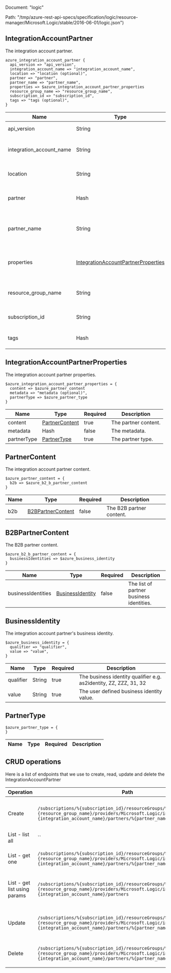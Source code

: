 Document: "logic"


Path: "/tmp/azure-rest-api-specs/specification/logic/resource-manager/Microsoft.Logic/stable/2016-06-01/logic.json")

## IntegrationAccountPartner

The integration account partner.

```puppet
azure_integration_account_partner {
  api_version => "api_version",
  integration_account_name => "integration_account_name",
  location => "location (optional)",
  partner => "partner",
  partner_name => "partner_name",
  properties => $azure_integration_account_partner_properties
  resource_group_name => "resource_group_name",
  subscription_id => "subscription_id",
  tags => "tags (optional)",
}
```

| Name        | Type           | Required       | Description       |
| ------------- | ------------- | ------------- | ------------- |
|api_version | String | true | The API version. |
|integration_account_name | String | true | The integration account name. |
|location | String | false | The resource location. |
|partner | Hash | true | The integration account partner. |
|partner_name | String | true | The integration account partner name. |
|properties | [IntegrationAccountPartnerProperties](#integrationaccountpartnerproperties) | true | The integration account partner properties. |
|resource_group_name | String | true | The resource group name. |
|subscription_id | String | true | The subscription id. |
|tags | Hash | false | The resource tags. |
        
## IntegrationAccountPartnerProperties

The integration account partner properties.

```puppet
$azure_integration_account_partner_properties = {
  content => $azure_partner_content
  metadata => "metadata (optional)",
  partnerType => $azure_partner_type
}
```

| Name        | Type           | Required       | Description       |
| ------------- | ------------- | ------------- | ------------- |
|content | [PartnerContent](#partnercontent) | true | The partner content. |
|metadata | Hash | false | The metadata. |
|partnerType | [PartnerType](#partnertype) | true | The partner type. |
        
## PartnerContent

The integration account partner content.

```puppet
$azure_partner_content = {
  b2b => $azure_b2_b_partner_content
}
```

| Name        | Type           | Required       | Description       |
| ------------- | ------------- | ------------- | ------------- |
|b2b | [B2BPartnerContent](#b2bpartnercontent) | false | The B2B partner content. |
        
## B2BPartnerContent

The B2B partner content.

```puppet
$azure_b2_b_partner_content = {
  businessIdentities => $azure_business_identity
}
```

| Name        | Type           | Required       | Description       |
| ------------- | ------------- | ------------- | ------------- |
|businessIdentities | [BusinessIdentity](#businessidentity) | false | The list of partner business identities. |
        
## BusinessIdentity

The integration account partner's business identity.

```puppet
$azure_business_identity = {
  qualifier => "qualifier",
  value => "value",
}
```

| Name        | Type           | Required       | Description       |
| ------------- | ------------- | ------------- | ------------- |
|qualifier | String | true | The business identity qualifier e.g. as2identity, ZZ, ZZZ, 31, 32 |
|value | String | true | The user defined business identity value. |
        
## PartnerType



```puppet
$azure_partner_type = {
}
```

| Name        | Type           | Required       | Description       |
| ------------- | ------------- | ------------- | ------------- |



## CRUD operations

Here is a list of endpoints that we use to create, read, update and delete the IntegrationAccountPartner

| Operation | Path | Verb | Description | OperationID |
| ------------- | ------------- | ------------- | ------------- | ------------- |
|Create|`/subscriptions/%{subscription_id}/resourceGroups/%{resource_group_name}/providers/Microsoft.Logic/integrationAccounts/%{integration_account_name}/partners/%{partner_name}`|Put|Creates or updates an integration account partner.|Partners_CreateOrUpdate|
|List - list all|``||||
|List - get one|`/subscriptions/%{subscription_id}/resourceGroups/%{resource_group_name}/providers/Microsoft.Logic/integrationAccounts/%{integration_account_name}/partners/%{partner_name}`|Get|Gets an integration account partner.|Partners_Get|
|List - get list using params|`/subscriptions/%{subscription_id}/resourceGroups/%{resource_group_name}/providers/Microsoft.Logic/integrationAccounts/%{integration_account_name}/partners`|Get|Gets a list of integration account partners.|Partners_ListByIntegrationAccounts|
|Update|`/subscriptions/%{subscription_id}/resourceGroups/%{resource_group_name}/providers/Microsoft.Logic/integrationAccounts/%{integration_account_name}/partners/%{partner_name}`|Put|Creates or updates an integration account partner.|Partners_CreateOrUpdate|
|Delete|`/subscriptions/%{subscription_id}/resourceGroups/%{resource_group_name}/providers/Microsoft.Logic/integrationAccounts/%{integration_account_name}/partners/%{partner_name}`|Delete|Deletes an integration account partner.|Partners_Delete|
